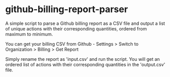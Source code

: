 # github-billing-report-parser
A simple script to parse a Github billing report as a CSV file and output a list of unique actions with their corresponding quantities, ordered from maximum to minimum.

You can get your billing CSV from Github - Settings > Switch to Organization > Billing > Get Report

Simply rename the report as 'input.csv' and run the script. You will get an ordered list of actions with their corresponding quantities in the 'output.csv' file.
